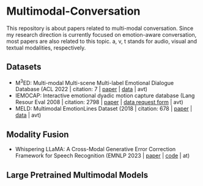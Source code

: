 # Multimodal-Conversation

This repository is about papers related to multi-modal conversation. Since my research direction is currently focused on emotion-aware conversation, most papers are also related to this topic. a, v, t stands for audio, visual and textual modalities, respectively.

## Datasets
* M<sup>3</sup>ED: Multi-modal Multi-scene Multi-label Emotional Dialogue Database (ACL 2022 | citation: 7 | [paper](https://aclanthology.org/2022.acl-long.391.pdf) | [data](https://github.com/AIM3-RUC/RUCM3ED) | avt)
* IEMOCAP: Interactive emotional dyadic motion capture database (Lang Resour Eval 2008 | citation: 2798 | [paper](https://link.springer.com/article/10.1007/s10579-008-9076-6) | [data request form](https://github.com/Aditya3107/IEMOCAP_EMOTION_Recognition) | avt)
* MELD: Multimodal EmotionLines Dataset (2018 | citation: 678 | [paper](https://arxiv.org/pdf/1810.02508.pdf) | [data](https://affective-meld.github.io/) | avt)

## Modality Fusion
* Whispering LLaMA: A Cross-Modal Generative Error Correction Framework for Speech Recognition (EMNLP 2023 | [paper](https://arxiv.org/pdf/2310.06434v1.pdf) | [code](https://github.com/Srijith-rkr/Whispering-LLaMA) | at)

## Large Pretrained Multimodal Models
